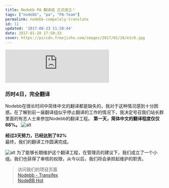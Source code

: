 ```yaml
---
title: Nodebb PA 翻译组 正式成立！
tags: ["nodebb", "pa", "PA-Team"]
permalink: nodebb-compelely-translate
id: 11
updated: '2017-08-23 11:28:44'
date: 2017-01-28 17:50:33
cover: https://piccdn.freejishu.com/images/2017/01/26/e1c0.jpg
---
```


<iframe frameborder="no" border="0" marginwidth="0" marginheight="0" width="330" height="106" src="https://cdn.a632079.me/163cplayer.html?playlist=41666363"></iframe> 

### 历时4日，完全翻译  
Nodebb在很长时间中简体中文的翻译都是缺失的，我对于这种情况感到十分困惑。在了解到前一届翻译组似乎停止翻译的工作的情况下，我决定号召我们站长群里面的有志人士来参加Nodebb的翻译工程。
**第一天，简体中文的翻译程度仅仅68%。**
![alt](https://piccdn.freejishu.com/images/2017/01/28/eUF3.jpg)
  
**经过3天努力，已经达到了92%**  
最终，我们的翻译工作圆满完成。
   
![alt](https://piccdn.freejishu.com/images/2017/01/28/eXVH.jpg)
为了能够长期维护这个翻译工程，在管理员的建议下，我们成立了一个小组。我们也获得了审核的权限，从今以后，我们将会承担起维护的职责。  

> 访问我们的项目页面  
> [Nodebb - Transifex](https://www.transifex.com/nodebb/)  
> [NodeBB Hot](https://about.nodebb-cn.org)  
  
